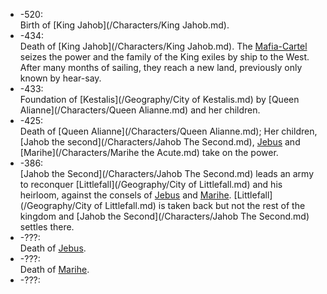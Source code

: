 
* -520:  
  Birth of [King Jahob](/Characters/King Jahob.md).
* -434:  
  Death of [King Jahob](/Characters/King Jahob.md).
  The [Mafia-Cartel]() seizes the power and the family of the King exiles by ship to the West.
  After many months of sailing, they reach a new land, previously only known by hear-say.
* -433:  
  Foundation of [Kestalis](/Geography/City of Kestalis.md) by [Queen Alianne](/Characters/Queen Alianne.md) and her children.
* -425:  
  Death of [Queen Alianne](/Characters/Queen Alianne.md); Her children, [Jahob the second](/Characters/Jahob The Second.md), [Jebus](/Characters/Jebus.md) and [Marihe](/Characters/Marihe the Acute.md) take on the power.
* -386:  
  [Jahob the Second](/Characters/Jahob The Second.md) leads an army to reconquer [Littlefall](/Geography/City of Littlefall.md) and his heirloom, against the consels of [Jebus](/Characters/Jebus.md) and [Marihe](/Characters/Marihe2.md).
  [Littlefall](/Geography/City of Littlefall.md) is taken back but not the rest of the kingdom and [Jahob the Second](/Characters/Jahob The Second.md) settles there.
* -???:  
  Death of [Jebus](/Characters/Jebus.md).
* -???:  
  Death of [Marihe](/Characters/Marihe2.md).
* -???: 
  
